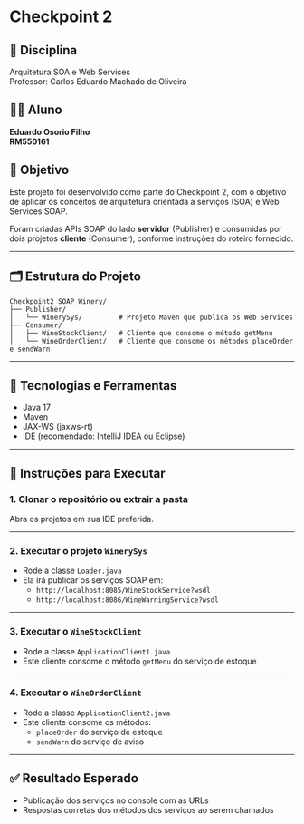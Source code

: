 # Checkpoint 2

## 📘 Disciplina
Arquitetura SOA e Web Services  
Professor: Carlos Eduardo Machado de Oliveira

## 🧑‍💻 Aluno
**Eduardo Osorio Filho**  
**RM550161**

## 📌 Objetivo
Este projeto foi desenvolvido como parte do Checkpoint 2, com o objetivo de aplicar os conceitos de arquitetura orientada a serviços (SOA) e Web Services SOAP.

Foram criadas APIs SOAP do lado **servidor** (Publisher) e consumidas por dois projetos **cliente** (Consumer), conforme instruções do roteiro fornecido.

---

## 🗂 Estrutura do Projeto

```
Checkpoint2_SOAP_Winery/
├── Publisher/
│   └── WinerySys/         # Projeto Maven que publica os Web Services
├── Consumer/
│   ├── WineStockClient/   # Cliente que consome o método getMenu
│   └── WineOrderClient/   # Cliente que consome os métodos placeOrder e sendWarn
```

---

## 🔧 Tecnologias e Ferramentas

- Java 17
- Maven
- JAX-WS (jaxws-rt)
- IDE (recomendado: IntelliJ IDEA ou Eclipse)

---

## 🚀 Instruções para Executar

### 1. Clonar o repositório ou extrair a pasta
Abra os projetos em sua IDE preferida.

---

### 2. Executar o projeto `WinerySys`

- Rode a classe `Loader.java`
- Ela irá publicar os serviços SOAP em:
  - `http://localhost:8085/WineStockService?wsdl`
  - `http://localhost:8086/WineWarningService?wsdl`

---

### 3. Executar o `WineStockClient`

- Rode a classe `ApplicationClient1.java`
- Este cliente consome o método `getMenu` do serviço de estoque

---

### 4. Executar o `WineOrderClient`

- Rode a classe `ApplicationClient2.java`
- Este cliente consome os métodos:
  - `placeOrder` do serviço de estoque
  - `sendWarn` do serviço de aviso

---

## ✅ Resultado Esperado

- Publicação dos serviços no console com as URLs
- Respostas corretas dos métodos dos serviços ao serem chamados